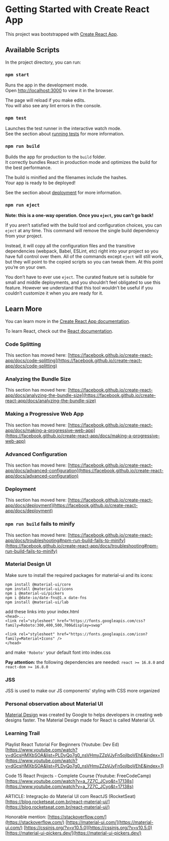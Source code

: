 # Getting Started with Create React App

This project was bootstrapped with [Create React App](https://github.com/facebook/create-react-app).

## Available Scripts

In the project directory, you can run:

### `npm start`

Runs the app in the development mode.\
Open [http://localhost:3000](http://localhost:3000) to view it in the browser.

The page will reload if you make edits.\
You will also see any lint errors in the console.

### `npm test`

Launches the test runner in the interactive watch mode.\
See the section about [running tests](https://facebook.github.io/create-react-app/docs/running-tests) for more information.

### `npm run build`

Builds the app for production to the `build` folder.\
It correctly bundles React in production mode and optimizes the build for the best performance.

The build is minified and the filenames include the hashes.\
Your app is ready to be deployed!

See the section about [deployment](https://facebook.github.io/create-react-app/docs/deployment) for more information.

### `npm run eject`

**Note: this is a one-way operation. Once you `eject`, you can’t go back!**

If you aren’t satisfied with the build tool and configuration choices, you can `eject` at any time. This command will remove the single build dependency from your project.

Instead, it will copy all the configuration files and the transitive dependencies (webpack, Babel, ESLint, etc) right into your project so you have full control over them. All of the commands except `eject` will still work, but they will point to the copied scripts so you can tweak them. At this point you’re on your own.

You don’t have to ever use `eject`. The curated feature set is suitable for small and middle deployments, and you shouldn’t feel obligated to use this feature. However we understand that this tool wouldn’t be useful if you couldn’t customize it when you are ready for it.

## Learn More

You can learn more in the [Create React App documentation](https://facebook.github.io/create-react-app/docs/getting-started).

To learn React, check out the [React documentation](https://reactjs.org/).

### Code Splitting

This section has moved here: [https://facebook.github.io/create-react-app/docs/code-splitting](https://facebook.github.io/create-react-app/docs/code-splitting)

### Analyzing the Bundle Size

This section has moved here: [https://facebook.github.io/create-react-app/docs/analyzing-the-bundle-size](https://facebook.github.io/create-react-app/docs/analyzing-the-bundle-size)

### Making a Progressive Web App

This section has moved here: [https://facebook.github.io/create-react-app/docs/making-a-progressive-web-app](https://facebook.github.io/create-react-app/docs/making-a-progressive-web-app)

### Advanced Configuration

This section has moved here: [https://facebook.github.io/create-react-app/docs/advanced-configuration](https://facebook.github.io/create-react-app/docs/advanced-configuration)

### Deployment

This section has moved here: [https://facebook.github.io/create-react-app/docs/deployment](https://facebook.github.io/create-react-app/docs/deployment)

### `npm run build` fails to minify

This section has moved here: [https://facebook.github.io/create-react-app/docs/troubleshooting#npm-run-build-fails-to-minify](https://facebook.github.io/create-react-app/docs/troubleshooting#npm-run-build-fails-to-minify)

### Material Design UI
Make sure to install the required packages for material-ui and its icons:

`npm install @material-ui/core`\
`npm install @material-ui/icons`\
`npm i @material-ui/pickers`\
`npm i @date-io/date-fns@1.x date-fns`\
`npm install @material-ui/lab`

add these links into your index.html\
`<head>...`\
`<link rel="stylesheet" href="https://fonts.googleapis.com/css?family=Roboto:300,400,500,700&display=swap"`

`<link rel="stylesheet" href="https://fonts.googleapis.com/icon?family=Material+Icons" />`
\
`</head>`

and make `'Roboto'` your default font into index.css

**Pay attention:** the following dependencies are needed:
`react >= 16.8.0` and `react-dom >= 16.8.0`

### JSS

JSS is used to make our JS components' styling with CSS more organized

### Personal observation about Material UI

[Material Design](https://material.io) was created by Google to helps developers in creating web designs faster. The Material Design made for React is called Material UI.

### Learning Trail

Playlist React Tutorial For Beginners (Youtube: Dev Ed)
[https://www.youtube.com/watch?v=dGcsHMXbSOA&list=PLDyQo7g0_nsVHmyZZpVJyFn5ojlboVEhE&index=1](https://www.youtube.com/watch?v=dGcsHMXbSOA&list=PLDyQo7g0_nsVHmyZZpVJyFn5ojlboVEhE&index=1)

Code 15 React Projects - Complete Course (Youtube: FreeCodeCamp)
[https://www.youtube.com/watch?v=a_7Z7C_JCyo&t=17138s](https://www.youtube.com/watch?v=a_7Z7C_JCyo&t=17138s)

ARTICLE: Integração do Material UI com ReactJS (RocketSeat)
[https://blog.rocketseat.com.br/react-material-ui/](https://blog.rocketseat.com.br/react-material-ui/)

Honorable mention:
[https://stackoverflow.com/](https://stackoverflow.com/)
[https://material-ui.com/](https://material-ui.com/)
[https://cssinjs.org/?v=v10.5.0](https://cssinjs.org/?v=v10.5.0)
[https://material-ui-pickers.dev/](https://material-ui-pickers.dev/)